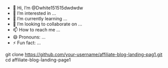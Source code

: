 - 👋 Hi, I’m @Dwhite151515dwdwdw
- 👀 I’m interested in ...
- 🌱 I’m currently learning ...
- 💞️ I’m looking to collaborate on ...
- 📫 How to reach me ...
- 😄 Pronouns: ...
- ⚡ Fun fact: ...

git clone https://github.com/your-username/affiliate-blog-landing-pag1.git
cd affiliate-blog-landing-page1


